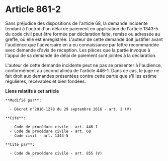 # Article 861-2

Sans préjudice des dispositions de l'article 68, la demande incidente tendant à l'octroi d'un délai de paiement en
application de l'article 1343-5 du code civil peut être formée par déclaration faite, remise ou adressée au greffe, où elle
est enregistrée. L'auteur de cette demande doit justifier avant l'audience que l'adversaire en a eu connaissance par lettre
recommandée avec demande d'avis de réception. Les pièces que la partie invoque à l'appui de sa demande de délai de paiement
sont jointes à la déclaration. 

L'auteur de cette demande incidente peut ne pas se présenter à l'audience, conformément au second alinéa de l'article 446-1.
Dans ce cas, le juge ne fait droit aux demandes présentées contre cette partie que s'il les estime régulières, recevables et
bien fondées.

**Liens relatifs à cet article**

	**Modifié par**:

	  - Décret n°2016-1278 du 29 septembre 2016 - art. 1 (V)

	**Cite**:

	  - Code de procédure civile - art. 446-1
	  - Code de procédure civile - art. 68
	  - Code civil - art. 1343-5

	**Cité par**:

	  - Code de procédure civile - art. 855 (V)
